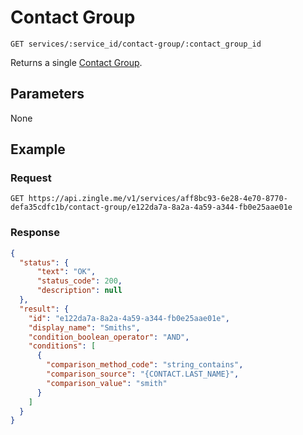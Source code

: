 # Contact Group

    GET services/:service_id/contact-group/:contact_group_id
    
Returns a single [Contact Group].




## Parameters
None

## Example
### Request

    GET https://api.zingle.me/v1/services/aff8bc93-6e28-4e70-8770-defa35cdfc1b/contact-group/e122da7a-8a2a-4a59-a344-fb0e25aae01e

### Response
``` json
{
  "status": {
      "text": "OK",
      "status_code": 200,
      "description": null
  },
  "result": {
    "id": "e122da7a-8a2a-4a59-a344-fb0e25aae01e",
    "display_name": "Smiths",
    "condition_boolean_operator": "AND",
    "conditions": [
      {
        "comparison_method_code": "string_contains",
        "comparison_source": "{CONTACT.LAST_NAME}",
        "comparison_value": "smith"
      }
    ]
  }
}
```

[Overview - Request Modifiers]: /README.md#request-modifiers
[Contact Group]: README.md
